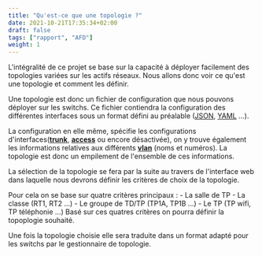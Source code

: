 ```yaml
---
title: "Qu'est-ce que une topologie ?"
date: 2021-10-21T17:35:34+02:00
draft: false
tags: ["rapport", "AFD"]
weight: 1
---
```


L'intégralité de  ce projet se base sur la capacité à déployer facilement des topologies variées sur les actifs réseaux. Nous allons donc voir ce qu'est une topologie et comment les définir.

Une topologie est donc un fichier de configuration que nous pouvons déployer sur les switchs. Ce fichier contiendra la configuration des différentes interfaces sous un format défini au préalable ([JSON](../../word_index/#json "extension de structure de fichier"), [YAML](../../word_index/#yaml "extension de structure de fichier") ...).

La configuration en elle même, spécifie les configurations d'interfaces(**[trunk](../../word_index/#trunk "mode de communication de port cisco" )**, **[access](../../word_index/#access "mode de communication de port cisco")** ou encore désactivée), on y trouve également les informations relatives aux différents **[vlan](../../word_index/#vlan "reseau virtuel crée dans un réseau pour connecter des équipements à différentes locations")** (noms et numéros).
La topologie est donc un empilement de l'ensemble de ces informations.

La sélection de la topologie se fera par la suite au travers de l'interface web dans laquelle nous devrons définir les critères de choix de la topologie.

Pour cela on se base sur quatre critères principaux :
    - La salle de TP
    - La classe (RT1, RT2 ...)
    - Le groupe de TD/TP (TP1A, TP1B ...)
    - Le TP (TP wifi, TP téléphonie ...)
Basé sur ces quatres critères on pourra définir la topoplogie souhaité.

Une fois la topologie choisie elle sera traduite dans un format adapté pour les switchs par le gestionnaire de topologie.
